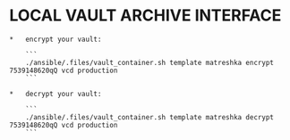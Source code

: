 # LOCAL VAULT ARCHIVE INTERFACE

    *   encrypt your vault:

        ```
        ./ansible/.files/vault_container.sh template matreshka encrypt 7539148620qQ vcd production
        ```

    *   decrypt your vault:

        ```
        ./ansible/.files/vault_container.sh template matreshka decrypt 7539148620qQ vcd production
        ```
